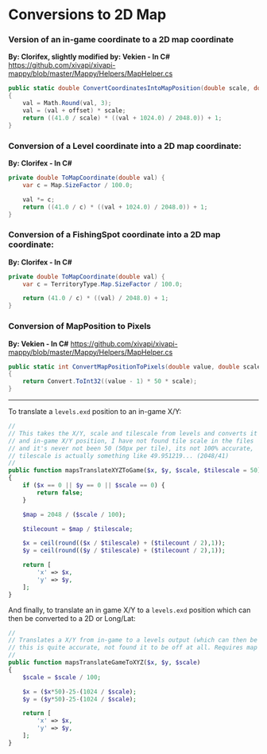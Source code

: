 # Conversions to 2D Map


### Version of an in-game coordinate to a 2D map coordinate

**By: Clorifex, slightly modified by: Vekien - In C#**
https://github.com/xivapi/xivapi-mappy/blob/master/Mappy/Helpers/MapHelper.cs

```csharp
public static double ConvertCoordinatesIntoMapPosition(double scale, double offset, double val)
{
    val = Math.Round(val, 3);
    val = (val + offset) * scale;
    return ((41.0 / scale) * ((val + 1024.0) / 2048.0)) + 1;
}
```

### Conversion of a Level coordinate into a 2D map coordinate:

**By: Clorifex - In C#**

```csharp
private double ToMapCoordinate(double val) {
	var c = Map.SizeFactor / 100.0;

	val *= c;
	return ((41.0 / c) * ((val + 1024.0) / 2048.0)) + 1;
}
```

### Conversion of a FishingSpot coordinate into a 2D map coordinate:

**By: Clorifex - In C#**

```csharp
private double ToMapCoordinate(double val) {
	var c = TerritoryType.Map.SizeFactor / 100.0;

	return (41.0 / c) * ((val) / 2048.0) + 1;
}
```

### Conversion of MapPosition to Pixels

**By: Vekien - In C#**
https://github.com/xivapi/xivapi-mappy/blob/master/Mappy/Helpers/MapHelper.cs

```csharp
public static int ConvertMapPositionToPixels(double value, double scale)
{
    return Convert.ToInt32((value - 1) * 50 * scale);
}
```

----

To translate a `levels.exd` position to an in-game X/Y:

```php
//
// This takes the X/Y, scale and tilescale from levels and converts it to
// and in-game X/Y position, I have not found tile scale in the files
// and it's never not been 50 (50px per tile), its not 100% accurate, 
// tilescale is actually something like 49.951219... (2048/41)
//
public function mapsTranslateXYZToGame($x, $y, $scale, $tilescale = 50)
{
    if ($x == 0 || $y == 0 || $scale == 0) {
        return false;
    }

    $map = 2048 / ($scale / 100);

    $tilecount = $map / $tilescale;

    $x = ceil(round(($x / $tilescale) + ($tilecount / 2),1));
    $y = ceil(round(($y / $tilescale) + ($tilecount / 2),1));

    return [
        'x' => $x,
        'y' => $y,
    ];
}
```

And finally, to translate an in game X/Y to a `levels.exd` position which can then be converted to a 2D or Long/Lat:

```php
//
// Translates a X/Y from in-game to a levels output (which can then be translate dto lat/long
// this is quite accurate, not found it to be off at all. Requires map scale
//
public function mapsTranslateGameToXYZ($x, $y, $scale)
{
    $scale = $scale / 100;

    $x = ($x*50)-25-(1024 / $scale);
    $y = ($y*50)-25-(1024 / $scale);

    return [
        'x' => $x,
        'y' => $y,
    ];
}
```
